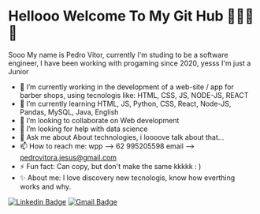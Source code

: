 # Hellooo Welcome To My Git Hub 👨🏾‍💻🚀
 
Sooo
My name is Pedro Vitor, currently I'm studing to be a software engineer, I have been working with progaming since 2020, yesss I'm just a Junior 


- 🔭 I’m currently working in the development of a web-site / app for barber shops, using tecnologis like: HTML, CSS, JS, NODE-JS, REACT
- 🌱 I’m currently learning HTML, JS, Python, CSS, React, Node-JS, Pandas, MySQL, Java, English
- 👯 I’m looking to collaborate on Web development
- 🤔 I’m looking for help with data science 
- 💬 Ask me about About technologies, i loooove talk about that...
- 📫 How to reach me: wpp --> 62 995205598 email --> pedrovitora.jesus@gmail.com  
- ⚡ Fun fact: Can copy, but don't make the same kkkkk : ) 
- ✨ About me: I love discovery new tecnologis, know how everthing works and why.

[![Linkedin Badge](https://img.shields.io/badge/-Diego%20Fernandes-6633cc?style=flat-square&logo=Linkedin&logoColor=white&link=https://www.linkedin.com/in/pedro-jesus/)](https://www.linkedin.com/in/pedro-jesus-b6b6101ba/) 
[![Gmail Badge](https://img.shields.io/badge/-diego.schell.f@gmail.com-6633cc?style=flat-square&logo=Gmail&logoColor=white&link=mailto:pedrovitora.jesus@gmail.com)](mailto:pedrovitora.jesus@gmail.com)
